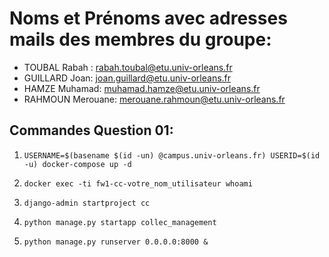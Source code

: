# Noms et Prénoms avec adresses mails des membres du groupe:
- TOUBAL Rabah : rabah.toubal@etu.univ-orleans.fr
- GUILLARD Joan: joan.guillard@etu.univ-orleans.fr
- HAMZE Muhamad: muhamad.hamze@etu.univ-orleans.fr
- RAHMOUN Merouane: merouane.rahmoun@etu.univ-orleans.fr

## Commandes Question 01:

1. `USERNAME=$(basename $(id -un) @campus.univ-orleans.fr) USERID=$(id -u) docker-compose up -d`

2. `docker exec -ti fw1-cc-votre_nom_utilisateur whoami`

3. `django-admin startproject cc`

4. `python manage.py startapp collec_management`

5. `python manage.py runserver 0.0.0.0:8000 &`